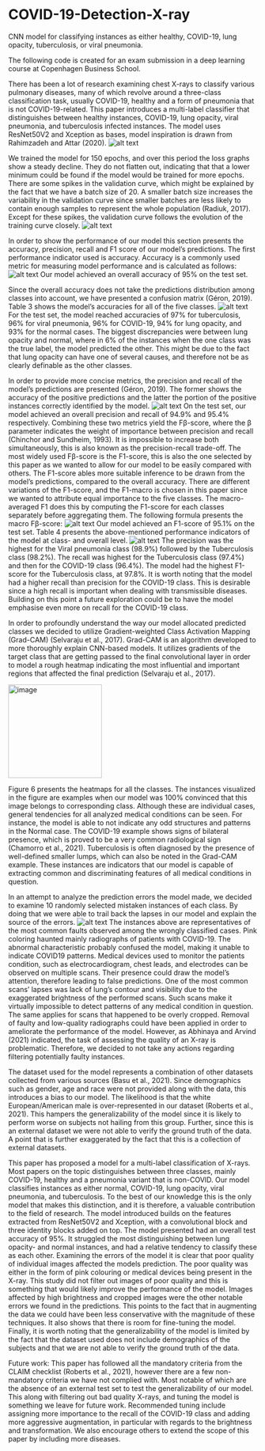 # COVID-19-Detection-X-ray
CNN model for classifying instances as either healthy, COVID-19, lung opacity, tuberculosis, or viral pneumonia.

The following code is created for an exam submission in a deep learning course at Copenhagen Business School.

There has been a lot of research examining chest X-rays to classify various pulmonary diseases,
many of which revolve around a three-class classification task, usually COVID-19, healthy and
a form of pneumonia that is not COVID-19-related. This paper introduces a multi-label
classifier that distinguishes between healthy instances, COVID-19, lung opacity, viral
pneumonia, and tuberculosis infected instances. The model uses ResNet50V2 and
Xception as bases, model inspiration is drawn from Rahimzadeh and Attar (2020). 
![alt text](https://user-images.githubusercontent.com/64472833/175811616-f4ca2487-b801-4ae2-bfac-9f5298e2b832.png)


We trained the model for 150 epochs, and over this period the loss graphs show a steady decline.
They do not flatten out, indicating that that a lower minimum could be found if the model
would be trained for more epochs. There are some spikes in the validation curve, which might
be explained by the fact that we have a batch size of 20. A smaller batch size increases the
variability in the validation curve since smaller batches are less likely to contain enough samples
to represent the whole population (Radiuk, 2017). Except for these spikes, the validation curve
follows the evolution of the training curve closely.
![alt text](https://user-images.githubusercontent.com/64472833/175812140-ee670e9c-9270-4cb2-96b3-fc7ffc3b39b5.png)


In order to show the performance of our model this section presents the accuracy, precision, recall
and F1 score of our model’s predictions. The first performance indicator used is accuracy. 
Accuracy is a commonly used metric for measuring model performance and is calculated as follows:
![alt text](https://user-images.githubusercontent.com/64472833/175812191-4480b71e-2bd8-47ae-ad85-0798315525b8.png)
Our model achieved an overall accuracy of 95% on the test set.


Since the overall accuracy does not take the predictions distribution among classes into account,
we have presented a confusion matrix (Géron, 2019). Table 3 shows the model’s accuracies for
all of the five classes.
![alt text](https://user-images.githubusercontent.com/64472833/175812341-23545ef2-ee90-4b99-9a34-1c9b8d319c64.png)
For the test set, the model reached accuracies of 97% for tuberculosis, 96% for viral pneumonia, 96% for COVID-19, 94% for lung opacity, and 93% for the normal cases. The biggest discrepancies were between lung opacity and normal, where in 6% of the instances when the one
class was the true label, the model predicted the other. This might be due to the fact that lung
opacity can have one of several causes, and therefore not be as clearly definable as the other
classes.


In order to provide more concise metrics, the precision and recall of the model’s predictions
are presented (Géron, 2019). The former shows the accuracy of the positive predictions and the
latter the portion of the positive instances correctly identified by the model.
![alt text](https://user-images.githubusercontent.com/64472833/175812258-dbf94e62-1870-4c66-bb48-64f82330db46.png)
On the test set, our model achieved an overall precision and recall of 94.9% and 95.4% respectively.
Combining these two metrics yield the Fβ-score, where the β parameter indicates the weight
of importance between precision and recall (Chinchor and Sundheim, 1993). It is impossible 
to increase both simultaneously, this is also known as the precision-recall trade-off. The most
widely used Fβ-score is the F1-score, this is also the one selected by this paper as we wanted
to allow for our model to be easily compared with others. The F1-score ables more suitable
inference to be drawn from the model’s predictions, compared to the overall accuracy. There are
different variations of the F1-score, and the F1-macro is chosen in this paper since we wanted to
attribute equal importance to the five classes. The macro-averaged F1 does this by computing
the F1-score for each classes separately before aggregating them. The following formula presents
the macro Fβ-score:
![alt text](https://user-images.githubusercontent.com/64472833/175812297-281dcfd5-fb4f-4905-b9a9-0083d2d991c9.png)
Our model achieved an F1-score of 95.1% on the test set.
Table 4 presents the above-mentioned performance indicators of the model at class- and overall
level.
![alt text](https://user-images.githubusercontent.com/64472833/175812326-899d8414-7c5a-44aa-89e4-4df4802dce5f.png)
The precision was the highest for the Viral pneumonia class (98.9%) followed by the Tuberculosis class (98.2%). The recall was highest for the Tuberculosis class (97.4%) and then for the COVID-19 class (96.4%). The model had the highest F1-score for the Tuberculosis class, at
97.8%. It is worth noting that the model had a higher recall than precision for the COVID-19
class. This is desirable since a high recall is important when dealing with transmissible diseases.
Building on this point a future exploration could be to have the model emphasise even more on
recall for the COVID-19 class.


In order to profoundly understand the way our model allocated predicted classes we decided
to utilize Gradient-weighted Class Activation Mapping (Grad-CAM) (Selvaraju et al., 2017).
Grad-CAM is an algorithm developed to more thoroughly explain CNN-based models. It utilizes
gradients of the target class that are getting passed to the final convolutional layer in order to
model a rough heatmap indicating the most influential and important regions that affected the
final prediction (Selvaraju et al., 2017).

<img align="center" img width="189" alt="image" src="https://user-images.githubusercontent.com/64472833/175813042-d72cda1e-288a-49bb-a1d8-b0164ad8c736.png">

Figure 6 presents the heatmaps for all the classes. The instances visualized in the figure are examples when our model was 100% convinced that
this image belongs to corresponding class. Although these are individual cases, general tendencies for all analyzed medical conditions can be seen.
For instance, the model is able to not indicate any odd structures and patterns in the Normal case. The COVID-19 example shows signs of bilateral presence, which is proved to be a very common radiological sign (Chamorro et al., 2021). Tuberculosis is often diagnosed by the presence
of well-defined smaller lumps, which can also be noted in the Grad-CAM example. These instances are indicators that our model is capable of extracting common and discriminating features of all medical conditions in question.


In an attempt to analyze the prediction errors the model made, we decided to examine 10
randomly selected mistaken instances of each class. By doing that we were able to trail back
the lapses in our model and explain the source of the errors.
![alt text](https://user-images.githubusercontent.com/64472833/175812822-54bf620f-61e5-4514-a967-d043279ac3d6.png)
The instances above are representatives of the most common faults observed among the
wrongly classified cases. Pink coloring haunted mainly radiographs of patients with COVID-19.
The abnormal characteristic probably confused the model, making it unable to indicate COVID19 patterns. Medical devices used to monitor the patients condition, such as electrocardiogram, chest leads, and electrodes can be observed on multiple scans. Their presence could draw the
model’s attention, therefore leading to false predictions. One of the most common scans’ lapses
was lack of lung’s contour and visibility due to the exaggerated brightness of the performed
scans. Such scans make it virtually impossible to detect patterns of any medical condition in
question. The same applies for scans that happened to be overly cropped. Removal of faulty
and low-quality radiographs could have been applied in order to ameliorate the performance of
the model. However, as Abhinaya and Arvind (2021) indicated, the task of assessing the quality
of an X-ray is problematic. Therefore, we decided to not take any actions regarding filtering
potentially faulty instances.


The dataset used for the model represents a combination of other datasets collected
from various sources (Basu et al., 2021). Since demographics such as gender, age and race were
not provided along with the data, this introduces a bias to our model. The likelihood is that
the white European/American male is over-represented in our dataset (Roberts et al., 2021).
This hampers the generalizability of the model since it is likely to perform worse on subjects not
hailing from this group. Further, since this is an external dataset we were not able to verify the
ground truth of the data. A point that is further exaggerated by the fact that this is a collection
of external datasets.


This paper has proposed a model for a multi-label classification of X-rays. Most papers on the
topic distinguishes between three classes, mainly COVID-19, healthy and a pneumonia variant
that is non-COVID. Our model classifies instances as either normal, COVID-19, lung opacity,
viral pneumonia, and tuberculosis. To the best of our knowledge this is the only model that
makes this distinction, and it is therefore, a valuable contribution to the field of research. The
model introduced builds on the features extracted from ResNet50V2 and Xception, with a
convolutional block and three identity blocks added on top. The model presented had an overall
test accuracy of 95%. It struggled the most distinguishing between lung opacity- and normal
instances, and had a relative tendency to classify these as each other. Examining the errors
of the model it is clear that poor quality of individual images affected the models prediction.
The poor quality was either in the form of pink colouring or medical devices being present
in the X-ray. This study did not filter out images of poor quality and this is something that
would likely improve the performance of the model. Images affected by high brightness and
cropped images were the other notable errors we found in the predictions. This points to the
fact that in augmenting the data we could have been less conservative with the magnitude of
these techniques. It also shows that there is room for fine-tuning the model. Finally, it is worth
noting that the generalizability of the model is limited by the fact that the dataset used does
not include demographics of the subjects and that we are not able to verify the ground truth of
the data.


Future work:
This paper has followed all the mandatory criteria from the CLAIM checklist (Roberts et al.,
2021), however there are a few non-mandatory criteria we have not complied with. Most notable
of which are the absence of an external test set to test the generalizability of our model. This
along with filtering out bad quality X-rays, and tuning the model is something we leave for future
work. Recommended tuning include assigning more importance to the recall of the COVID-19
class and adding more aggressive augmentation, in particular with regards to the brightness and
transformation. We also encourage others to extend the scope of this paper by including more
diseases.







